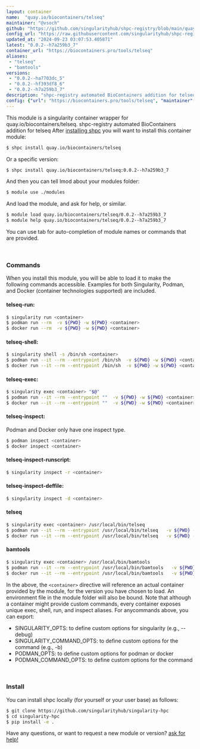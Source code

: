 ```yaml
---
layout: container
name:  "quay.io/biocontainers/telseq"
maintainer: "@vsoch"
github: "https://github.com/singularityhub/shpc-registry/blob/main/quay.io/biocontainers/telseq/container.yaml"
config_url: "https://raw.githubusercontent.com/singularityhub/shpc-registry/main/quay.io/biocontainers/telseq/container.yaml"
updated_at: "2024-09-23 03:07:53.405871"
latest: "0.0.2--h7a259b3_7"
container_url: "https://biocontainers.pro/tools/telseq"
aliases:
 - "telseq"
 - "bamtools"
versions:
 - "0.0.2--ha7703dc_5"
 - "0.0.2--hf393df8_6"
 - "0.0.2--h7a259b3_7"
description: "shpc-registry automated BioContainers addition for telseq"
config: {"url": "https://biocontainers.pro/tools/telseq", "maintainer": "@vsoch", "description": "shpc-registry automated BioContainers addition for telseq", "latest": {"0.0.2--h7a259b3_7": "sha256:3ac3e4fe6cbfb997229038bdde6c549fb394a41cfd55f121abc89911d4b66f7c"}, "tags": {"0.0.2--ha7703dc_5": "sha256:9a8b8628f4e1d8d80ab890b49764269d70a32de89eead7e8cd517055133d07f0", "0.0.2--hf393df8_6": "sha256:3fcca0e197ceeee478b616b1adc12d0fbe8e0bba42b5562638bccf5c33865f26", "0.0.2--h7a259b3_7": "sha256:3ac3e4fe6cbfb997229038bdde6c549fb394a41cfd55f121abc89911d4b66f7c"}, "docker": "quay.io/biocontainers/telseq", "aliases": {"telseq": "/usr/local/bin/telseq", "bamtools": "/usr/local/bin/bamtools"}}
---
```


This module is a singularity container wrapper for quay.io/biocontainers/telseq.
shpc-registry automated BioContainers addition for telseq
After [installing shpc](#install) you will want to install this container module:


```bash
$ shpc install quay.io/biocontainers/telseq
```

Or a specific version:

```bash
$ shpc install quay.io/biocontainers/telseq:0.0.2--h7a259b3_7
```

And then you can tell lmod about your modules folder:

```bash
$ module use ./modules
```

And load the module, and ask for help, or similar.

```bash
$ module load quay.io/biocontainers/telseq/0.0.2--h7a259b3_7
$ module help quay.io/biocontainers/telseq/0.0.2--h7a259b3_7
```

You can use tab for auto-completion of module names or commands that are provided.

<br>

### Commands

When you install this module, you will be able to load it to make the following commands accessible.
Examples for both Singularity, Podman, and Docker (container technologies supported) are included.

#### telseq-run:

```bash
$ singularity run <container>
$ podman run --rm  -v ${PWD} -w ${PWD} <container>
$ docker run --rm  -v ${PWD} -w ${PWD} <container>
```

#### telseq-shell:

```bash
$ singularity shell -s /bin/sh <container>
$ podman run --it --rm --entrypoint /bin/sh  -v ${PWD} -w ${PWD} <container>
$ docker run --it --rm --entrypoint /bin/sh  -v ${PWD} -w ${PWD} <container>
```

#### telseq-exec:

```bash
$ singularity exec <container> "$@"
$ podman run --it --rm --entrypoint ""  -v ${PWD} -w ${PWD} <container> "$@"
$ docker run --it --rm --entrypoint ""  -v ${PWD} -w ${PWD} <container> "$@"
```

#### telseq-inspect:

Podman and Docker only have one inspect type.

```bash
$ podman inspect <container>
$ docker inspect <container>
```

#### telseq-inspect-runscript:

```bash
$ singularity inspect -r <container>
```

#### telseq-inspect-deffile:

```bash
$ singularity inspect -d <container>
```


#### telseq

```bash
$ singularity exec <container> /usr/local/bin/telseq
$ podman run --it --rm --entrypoint /usr/local/bin/telseq   -v ${PWD} -w ${PWD} <container> -c " $@"
$ docker run --it --rm --entrypoint /usr/local/bin/telseq   -v ${PWD} -w ${PWD} <container> -c " $@"
```


#### bamtools

```bash
$ singularity exec <container> /usr/local/bin/bamtools
$ podman run --it --rm --entrypoint /usr/local/bin/bamtools   -v ${PWD} -w ${PWD} <container> -c " $@"
$ docker run --it --rm --entrypoint /usr/local/bin/bamtools   -v ${PWD} -w ${PWD} <container> -c " $@"
```



In the above, the `<container>` directive will reference an actual container provided
by the module, for the version you have chosen to load. An environment file in the
module folder will also be bound. Note that although a container
might provide custom commands, every container exposes unique exec, shell, run, and
inspect aliases. For anycommands above, you can export:

 - SINGULARITY_OPTS: to define custom options for singularity (e.g., --debug)
 - SINGULARITY_COMMAND_OPTS: to define custom options for the command (e.g., -b)
 - PODMAN_OPTS: to define custom options for podman or docker
 - PODMAN_COMMAND_OPTS: to define custom options for the command

<br>

### Install

You can install shpc locally (for yourself or your user base) as follows:

```bash
$ git clone https://github.com/singularityhub/singularity-hpc
$ cd singularity-hpc
$ pip install -e .
```

Have any questions, or want to request a new module or version? [ask for help!](https://github.com/singularityhub/singularity-hpc/issues)